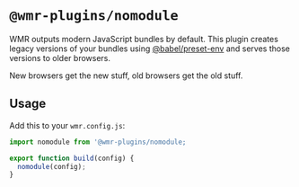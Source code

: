 # `@wmr-plugins/nomodule`

WMR outputs modern JavaScript bundles by default.
This plugin creates legacy versions of your bundles using [@babel/preset-env](https://babeljs.io/docs/en/babel-preset-env) and serves those versions to older browsers.

New browsers get the new stuff, old browsers get the old stuff.

## Usage

Add this to your `wmr.config.js`:

```js
import nomodule from '@wmr-plugins/nomodule;

export function build(config) {
  nomodule(config);
}
```
